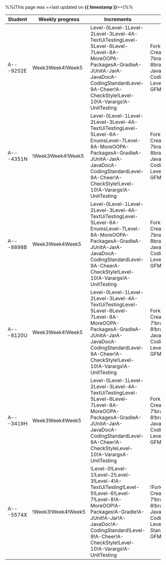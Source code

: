 %%[This page was ==last updated on **{{ timestamp }}**==]%%    

<tooltip content="NUSNET (partial)">Student</tooltip>|<tooltip content="i.e., weeks in which some code was committed to the repo">Weekly progress</tooltip>|<tooltip content="i.e., iP increments as indicated by the git tags in your fork">Increments</tooltip>|<tooltip content="i.e., other iP-related admin tasks">Admin tasks</tooltip>
-----------------------------------------------------|-----------------------------------------------------------------------------------------------------|-----------------------------------------------------------------------------------------------------|---------------------------------------------------------------------------
A---9252E|<span class="badge bg-success me-1">Week3</span><span class="badge bg-success me-1">Week4</span><span class="badge bg-dark me-1">!Week5</span>|<span class="badge bg-success me-1">Level-0</span><span class="badge bg-success me-1">Level-1</span><span class="badge bg-success me-1">Level-2</span><span class="badge bg-success me-1">Level-3</span><span class="badge bg-success me-1">Level-4</span><span class="badge bg-success me-1">A-TextUiTesting</span><span class="badge bg-success me-1">Level-5</span><span class="badge bg-success me-1">Level-6</span><span class="badge bg-success me-1">Level-7</span><span class="badge bg-success me-1">Level-8</span><span class="badge bg-success me-1">A-MoreOOP</span><span class="badge bg-success me-1">A-Packages</span><span class="badge bg-success me-1">A-Gradle</span><span class="badge bg-success me-1">A-JUnit</span><span class="badge bg-success me-1">A-Jar</span><span class="badge bg-success me-1">A-JavaDoc</span><span class="badge bg-success me-1">A-CodingStandard</span><span class="badge bg-success me-1">Level-9</span><span class="badge bg-success me-1">A-Cheer</span><span class="badge bg-secondary me-1">!A-CheckStyle</span><span class="badge bg-dark me-1">!Level-10</span><span class="badge bg-secondary me-1">!A-Varargs</span><span class="badge bg-dark me-1">!A-UnitTesting</span>|<span class="badge bg-success me-1">Forking</span><span class="badge bg-success me-1">Tracker</span><span class="badge bg-success me-1">PR Creation</span><span class="badge bg-success me-1">branch-Level-7</span><span class="badge bg-success me-1">branch-Level-8</span><span class="badge bg-success me-1">branch-A-JavaDoc</span><span class="badge bg-success me-1">branch-A-CodingStandard</span><span class="badge bg-success me-1">branch-Level-9</span><span class="badge bg-success me-1">Git Standard</span><span class="badge bg-dark me-1">!Use GFMD</span><span class="badge bg-dark me-1">!branch-Level-10</span>
A---4351N|<span class="badge bg-danger me-1">!Week3</span><span class="badge bg-success me-1">Week4</span><span class="badge bg-dark me-1">!Week5</span>|<span class="badge bg-success me-1">Level-0</span><span class="badge bg-success me-1">Level-1</span><span class="badge bg-success me-1">Level-2</span><span class="badge bg-success me-1">Level-3</span><span class="badge bg-success me-1">Level-4</span><span class="badge bg-success me-1">A-TextUiTesting</span><span class="badge bg-success me-1">Level-5</span><span class="badge bg-success me-1">Level-6</span><span class="badge bg-info me-1">A-Enums</span><span class="badge bg-success me-1">Level-7</span><span class="badge bg-success me-1">Level-8</span><span class="badge bg-success me-1">A-MoreOOP</span><span class="badge bg-success me-1">A-Packages</span><span class="badge bg-success me-1">A-Gradle</span><span class="badge bg-success me-1">A-JUnit</span><span class="badge bg-success me-1">A-Jar</span><span class="badge bg-success me-1">A-JavaDoc</span><span class="badge bg-success me-1">A-CodingStandard</span><span class="badge bg-success me-1">Level-9</span><span class="badge bg-success me-1">A-Cheer</span><span class="badge bg-secondary me-1">!A-CheckStyle</span><span class="badge bg-dark me-1">!Level-10</span><span class="badge bg-secondary me-1">!A-Varargs</span><span class="badge bg-dark me-1">!A-UnitTesting</span>|<span class="badge bg-success me-1">Forking</span><span class="badge bg-success me-1">Tracker</span><span class="badge bg-success me-1">PR Creation</span><span class="badge bg-success me-1">branch-Level-7</span><span class="badge bg-success me-1">branch-Level-8</span><span class="badge bg-success me-1">branch-A-JavaDoc</span><span class="badge bg-success me-1">branch-A-CodingStandard</span><span class="badge bg-success me-1">branch-Level-9</span><span class="badge bg-success me-1">Git Standard</span><span class="badge bg-dark me-1">!Use GFMD</span><span class="badge bg-dark me-1">!branch-Level-10</span>
A---8898B|<span class="badge bg-success me-1">Week3</span><span class="badge bg-success me-1">Week4</span><span class="badge bg-success me-1">Week5</span>|<span class="badge bg-success me-1">Level-0</span><span class="badge bg-success me-1">Level-1</span><span class="badge bg-success me-1">Level-2</span><span class="badge bg-success me-1">Level-3</span><span class="badge bg-success me-1">Level-4</span><span class="badge bg-success me-1">A-TextUiTesting</span><span class="badge bg-success me-1">Level-5</span><span class="badge bg-success me-1">Level-6</span><span class="badge bg-info me-1">A-Enums</span><span class="badge bg-success me-1">Level-7</span><span class="badge bg-success me-1">Level-8</span><span class="badge bg-success me-1">A-MoreOOP</span><span class="badge bg-success me-1">A-Packages</span><span class="badge bg-success me-1">A-Gradle</span><span class="badge bg-success me-1">A-JUnit</span><span class="badge bg-success me-1">A-Jar</span><span class="badge bg-success me-1">A-JavaDoc</span><span class="badge bg-success me-1">A-CodingStandard</span><span class="badge bg-success me-1">Level-9</span><span class="badge bg-success me-1">A-Cheer</span><span class="badge bg-info me-1">A-CheckStyle</span><span class="badge bg-dark me-1">!Level-10</span><span class="badge bg-secondary me-1">!A-Varargs</span><span class="badge bg-dark me-1">!A-UnitTesting</span>|<span class="badge bg-success me-1">Forking</span><span class="badge bg-success me-1">Tracker</span><span class="badge bg-success me-1">PR Creation</span><span class="badge bg-success me-1">branch-Level-7</span><span class="badge bg-success me-1">branch-Level-8</span><span class="badge bg-success me-1">branch-A-JavaDoc</span><span class="badge bg-success me-1">branch-A-CodingStandard</span><span class="badge bg-success me-1">branch-Level-9</span><span class="badge bg-success me-1">Git Standard</span><span class="badge bg-success me-1">Use GFMD</span><span class="badge bg-dark me-1">!branch-Level-10</span>
A---8120U|<span class="badge bg-success me-1">Week3</span><span class="badge bg-success me-1">Week4</span><span class="badge bg-dark me-1">!Week5</span>|<span class="badge bg-success me-1">Level-0</span><span class="badge bg-success me-1">Level-1</span><span class="badge bg-success me-1">Level-2</span><span class="badge bg-success me-1">Level-3</span><span class="badge bg-success me-1">Level-4</span><span class="badge bg-success me-1">A-TextUiTesting</span><span class="badge bg-success me-1">Level-5</span><span class="badge bg-success me-1">Level-6</span><span class="badge bg-success me-1">Level-7</span><span class="badge bg-success me-1">Level-8</span><span class="badge bg-success me-1">A-MoreOOP</span><span class="badge bg-success me-1">A-Packages</span><span class="badge bg-success me-1">A-Gradle</span><span class="badge bg-success me-1">A-JUnit</span><span class="badge bg-success me-1">A-Jar</span><span class="badge bg-success me-1">A-JavaDoc</span><span class="badge bg-success me-1">A-CodingStandard</span><span class="badge bg-success me-1">Level-9</span><span class="badge bg-success me-1">A-Cheer</span><span class="badge bg-secondary me-1">!A-CheckStyle</span><span class="badge bg-dark me-1">!Level-10</span><span class="badge bg-secondary me-1">!A-Varargs</span><span class="badge bg-dark me-1">!A-UnitTesting</span>|<span class="badge bg-success me-1">Forking</span><span class="badge bg-success me-1">Tracker</span><span class="badge bg-success me-1">PR Creation</span><span class="badge bg-danger me-1">!branch-Level-7</span><span class="badge bg-danger me-1">!branch-Level-8</span><span class="badge bg-danger me-1">!branch-A-JavaDoc</span><span class="badge bg-danger me-1">!branch-A-CodingStandard</span><span class="badge bg-danger me-1">!branch-Level-9</span><span class="badge bg-success me-1">Git Standard</span><span class="badge bg-dark me-1">!Use GFMD</span><span class="badge bg-dark me-1">!branch-Level-10</span>
A---3419H|<span class="badge bg-success me-1">Week3</span><span class="badge bg-success me-1">Week4</span><span class="badge bg-success me-1">Week5</span>|<span class="badge bg-success me-1">Level-0</span><span class="badge bg-success me-1">Level-1</span><span class="badge bg-success me-1">Level-2</span><span class="badge bg-success me-1">Level-3</span><span class="badge bg-success me-1">Level-4</span><span class="badge bg-success me-1">A-TextUiTesting</span><span class="badge bg-success me-1">Level-5</span><span class="badge bg-success me-1">Level-6</span><span class="badge bg-success me-1">Level-7</span><span class="badge bg-success me-1">Level-8</span><span class="badge bg-success me-1">A-MoreOOP</span><span class="badge bg-success me-1">A-Packages</span><span class="badge bg-success me-1">A-Gradle</span><span class="badge bg-success me-1">A-JUnit</span><span class="badge bg-success me-1">A-Jar</span><span class="badge bg-success me-1">A-JavaDoc</span><span class="badge bg-success me-1">A-CodingStandard</span><span class="badge bg-success me-1">Level-9</span><span class="badge bg-success me-1">A-Cheer</span><span class="badge bg-secondary me-1">!A-CheckStyle</span><span class="badge bg-success me-1">Level-10</span><span class="badge bg-secondary me-1">!A-Varargs</span><span class="badge bg-success me-1">A-UnitTesting</span>|<span class="badge bg-success me-1">Forking</span><span class="badge bg-success me-1">Tracker</span><span class="badge bg-success me-1">PR Creation</span><span class="badge bg-danger me-1">!branch-Level-7</span><span class="badge bg-danger me-1">!branch-Level-8</span><span class="badge bg-danger me-1">!branch-A-JavaDoc</span><span class="badge bg-danger me-1">!branch-A-CodingStandard</span><span class="badge bg-danger me-1">!branch-Level-9</span><span class="badge bg-success me-1">Git Standard</span><span class="badge bg-dark me-1">!Use GFMD</span><span class="badge bg-dark me-1">!branch-Level-10</span>
A---5574X|<span class="badge bg-danger me-1">!Week3</span><span class="badge bg-danger me-1">!Week4</span><span class="badge bg-dark me-1">!Week5</span>|<span class="badge bg-danger me-1">!Level-0</span><span class="badge bg-danger me-1">!Level-1</span><span class="badge bg-danger me-1">!Level-2</span><span class="badge bg-danger me-1">!Level-3</span><span class="badge bg-danger me-1">!Level-4</span><span class="badge bg-danger me-1">!A-TextUiTesting</span><span class="badge bg-danger me-1">!Level-5</span><span class="badge bg-danger me-1">!Level-6</span><span class="badge bg-danger me-1">!Level-7</span><span class="badge bg-danger me-1">!Level-8</span><span class="badge bg-danger me-1">!A-MoreOOP</span><span class="badge bg-danger me-1">!A-Packages</span><span class="badge bg-danger me-1">!A-Gradle</span><span class="badge bg-danger me-1">!A-JUnit</span><span class="badge bg-danger me-1">!A-Jar</span><span class="badge bg-danger me-1">!A-JavaDoc</span><span class="badge bg-danger me-1">!A-CodingStandard</span><span class="badge bg-danger me-1">!Level-9</span><span class="badge bg-danger me-1">!A-Cheer</span><span class="badge bg-secondary me-1">!A-CheckStyle</span><span class="badge bg-dark me-1">!Level-10</span><span class="badge bg-secondary me-1">!A-Varargs</span><span class="badge bg-dark me-1">!A-UnitTesting</span>|<span class="badge bg-danger me-1">!Forking</span><span class="badge bg-danger me-1">!Tracker</span><span class="badge bg-danger me-1">!PR Creation</span><span class="badge bg-danger me-1">!branch-Level-7</span><span class="badge bg-danger me-1">!branch-Level-8</span><span class="badge bg-danger me-1">!branch-A-JavaDoc</span><span class="badge bg-danger me-1">!branch-A-CodingStandard</span><span class="badge bg-danger me-1">!branch-Level-9</span><span class="badge bg-danger me-1">!Git Standard</span><span class="badge bg-dark me-1">!Use GFMD</span><span class="badge bg-dark me-1">!branch-Level-10</span>